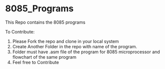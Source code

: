 # 8085_Programs
This Repo contains the 8085 programs

To Contribute: 
1. Please Fork the repo and clone in your local system
2. Create Another Folder in the repo with name of the program.
3. Folder must have .asm file of the program for 8085 microprocessor and flowchart of the same program
4. Feel free to Contribute

